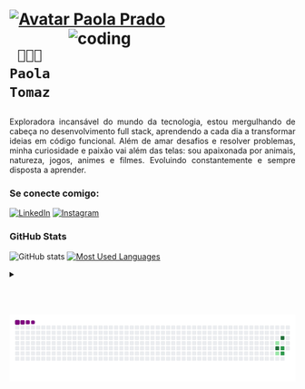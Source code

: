 

<h1>
     <a href="https://imgbox.com/ELiKo8ii" target="_blank"><img src="https://thumbs2.imgbox.com/d0/a3/ELiKo8ii_t.png" alt="Avatar Paola Prado"/></a>
     <a href="https://ibb.co/JdTngHQ"><img src="https://i.ibb.co/0XLqvrt/coding.png" align="right" width="400" alt="coding" border="0"></a>
     

     👩🏽‍💻 Paola Tomaz
</h1>

<p align="justify">Exploradora incansável do mundo da tecnologia, estou mergulhando de cabeça no desenvolvimento full stack, aprendendo a cada dia a transformar ideias em código funcional. Além de amar desafios e resolver problemas, minha curiosidade e paixão vai além das telas: sou apaixonada por animais, natureza, jogos, animes e filmes. Evoluindo constantemente e sempre disposta a aprender.</a></p>
<!--
[![Preview](https://img.shields.io/badge/Portfolio-000?style=for-the-badge&logo=github&logoColor=FF00F6)](https://Paola-Tomaz.github.io/)
[![GitHub Page](https://img.shields.io/badge/Paola-Tomaz.github.io-67136f?style=for-the-badge)](https://Paola-Tomaz.github.io/)
-->

### Se conecte comigo: 

[![LinkedIn](https://img.shields.io/badge/-LinkedIn-000?style=for-the-badge&logo=linkedin&logoColor=FF70A6&color:FFF)](https://www.linkedin.com/in/paola-tomaz-prado/)
[![Instagram](https://img.shields.io/badge/-Instagram-000?style=for-the-badge&logo=instagram&logoColor=#FF70A6&color:FFF)](https://www.instagram.com/wavesofcloud._)

### GitHub Stats

![GitHub stats](https://github-readme-stats-git-masterrstaa-rickstaa.vercel.app/api?username=Paola-Tomaz&hide_title=true&show_icons=true&include_all_commits=false&count_private=true&line_height=25&hide=issues&bg_color=000&title_color=FF70A6&text_color=FFF&border_radius=3&border_color=36023c&icon_color=FF70A6&theme=jolly)
[![Most Used Languages](https://github-readme-stats-git-masterrstaa-rickstaa.vercel.app/api/top-langs/?username=Paola-Tomaz&line_height=10&card_width=290&layout=compact&hide_title=false&count_private=true&langs_count=5&show_icons=true&title_color=FF70A6&hide=html,css,scss&bg_color=000&text_color=8B8B8B&border_radius=3&border_color=561760&count_private=true)](https://github.com/Paola-Tomaz/github-readme-stats)

<details align="left">
  <summary></summary> 
 
  - Badges by <a href="https://shields.io/">shields.io</a><br>
  - GitHub Stats by <a href="https://github.com/anuraghazra/github-readme-stats">anuraghazra</a>
 
  <div align="right">By ❤ <a href="https://github.com/Paola-Tomaz">Paola &#128513</a>.</div>

</details>


###

<br clear="both">

###

![snake gif](https://github.com/Paola-Tomaz/Paola-Tomaz/blob/output/github-contribution-grid-snake.gif)

